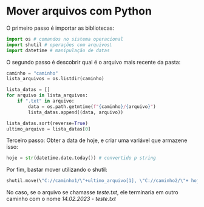 # Mover arquivos com Python
O primeiro passo é importar as bibliotecas:
```python
import os # comandos no sistema operacional
import shutil # operações com arquivos\
import datetime # manipulação de datas
```
O segundo passo é descobrir qual é o arquivo mais recente da pasta:
```python
caminho = "caminho"
lista_arquivos = os.listdir(caminho)

lista_datas = []
for arquivo in lista_arquivos:
    if ".txt" in arquivo:
        data = os.path.getmtime(f"{caminho}/{arquivo}")
        lista_datas.append((data, arquivo))

lista_datas.sort(reverse=True)
ultimo_arquivo = lista_datas[0]
```
Terceiro passo: Obter a data de hoje, e criar uma variável que armazene isso:
```python
hoje = str(datetime.date.today()) # convertido p string
```
Por fim, bastar mover utilizando o shutil:
```python
shutil.move(\"C://caminho1/\"+ultimo_arquivo[1], \"C://caminho2/\"+ hoje+\" - \" + ultimo_arquivo[1])
```
No caso, se o arquivo se chamasse <em>teste.txt</em>, ele terminaria em outro caminho com o nome <em>14.02.2023 - teste.txt
